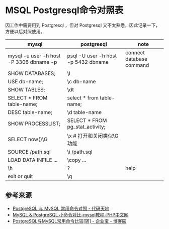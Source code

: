 # MSQL Postgresql命令对照表

因工作中需要用到 Postgresql ，但对 Postgresql 又不太熟悉，因此记录一下，方便以后对照使用。

mysql                                      |postgresql                                 |note
-------------------------------------------|-------------------------------------------|--------------------------
mysql -u user -h host -P 3306 dbname -p    | psql -U user -h host -p 5432 dbname       | connect database command
SHOW DATABASES;                            | \l                                        |
USE db-name;                               | \c db-name                                |
SHOW TABLES;                               | \dt                                       |
SELECT * FROM table-name;                  | select * from table-name;                 |
DESC table-name;                           | \d table-name                             |
SHOW PROCESSLIST;                          | SELECT * FROM pg_stat_activity;           |
SELECT now()\G                             | \x  # 打开和关闭类似\G功能                   |
SOURCE /path.sql                           | \i /path.sql                              |
LOAD DATA INFILE ...                       | \copy ...                                 |
\h                                         | \?                                        | help
exit or quit                               | \q                                        |
   




## 参考来源
>
* [PostgreSQL 与 MySQL 常用命令对照 - 代码天地](https://www.codetd.com/article/4159747)
* [MySQL & PostgreSQL 小命令对比-mysql教程-PHP中文网](https://www.php.cn/mysql-tutorials-133332.html)
* [PostgreSQL与MySQL常用命令比较[转] - 企业宝 - 博客园](https://www.cnblogs.com/qiyebao/p/4749146.html)

